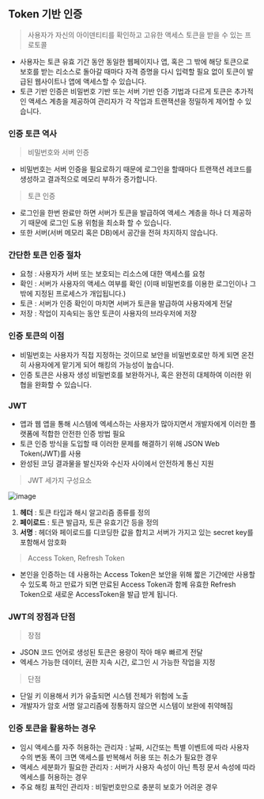 ## Token 기반 인증
> 사용자가 자신의 아이덴티티를 확인하고 고유한 액세스 토큰을 받을 수 있는 프로토콜
* 사용자는 토큰 유효 기간 동안 동일한 웹페이지나 앱, 혹은 그 밖에 해당 토큰으로 보호를 받는 리소스로 돌아갈 때마다 자격 증명을 다시 입력할 필요 없이 토큰이 발급된 웹사이트나 앱에 액세스할 수 있습니다.
* 토큰 기반 인증은 비밀번호 기반 또는 서버 기반 인증 기법과 다르게 토큰은 추가적인 액세스 계층을 제공하여 관리자가 각 작업과 트랜잭션을 정밀하게 제어할 수 있습니다.
### 인증 토큰 역사
> 비밀번호와 서버 인증
* 비밀번호는 서버 인증을 필요로하기 때문에 로그인을 할때마다 트랜잭션 레코드를 생성하고 결과적으로 메모리 부하가 증가합니다.
> 토큰 인증
* 로그인을 한번 완료만 하면 서버가 토큰을 발급하여 액세스 계층을 하나 더 제공하기 때문에 로그인 도용 위험을 최소화 할 수 있습니다.
* 또한 서버(서버 메모리 혹은 DB)에서 공간을 전혀 차지하지 않습니다. 
### 간단한 토큰 인증 절차
* 요청 : 사용자가 서버 또는 보호되는 리소스에 대한 액세스를 요청
* 확인 : 서버가 사용자의 액세스 여부를 확인 (이때 비밀번호를 이용한 로그인이나 그 밖에 지정된 프로세스가 개입됩니다.)
* 토큰 : 서버가 인증 확인이 마치면 서버가 토큰을 발급하여 사용자에게 전달
* 저장 : 작업이 지속되는 동안 토큰이 사용자의 브라우저에 저장
### 인증 토큰의 이점
* 비밀번호는 사용자가 직접 지정하는 것이므로 보안을 비밀번호로만 하게 되면 온전히 사용자에게 맡기게 되어 해킹의 가능성이 높습니다.
* 인증 토큰은 사용자 생성 비밀번호를 보완하거나, 혹은 완전히 대체하여 이러한 위협을 완화할 수 있습니다. 
### JWT
* 앱과 웹 앱을 통해 시스템에 엑세스하는 사용자가 많아지면서 개발자에게 이러한 플랫폼에 적합한 안전한 인증 방법 필요
* 토큰 인증 방식을 도입할 때 이러한 문제를 해결하기 위해 JSON Web Token(JWT)를 사용
* 완성된 코딩 결과물을 발신자와 수신자 사이에서 안전하게 통신 지원
> JWT 세가지 구성요소  

![image](https://user-images.githubusercontent.com/102463200/199649615-53378805-521e-42e9-949a-a1be0529df89.png)
 1. **헤더** : 토큰 타입과 해시 알고리즘 종류를 정의
 2. **페이로드** : 토큰 발급자, 토큰 유효기간 등을 정의
 3. **서명** : 헤더와 페이로드를 디코딩한 값을 합치고 서버가 가지고 있는 secret key를 포함해서 암호화

> Access Token, Refresh Token  
* 본인을 인증하는 데 사용하는 Access Token은 보안을 위해 짧은 기간에만 사용할 수 있도록 하고 만료가 되면 만료된 Access Token과 함께 유효한 Refresh Token으로 새로운 AccessToken을 발급 받게 됩니다.
### JWT의 장점과 단점
>장점
* JSON 코드 언어로 생성된 토큰은 용량이 작아 매우 빠르게 전달
* 엑세스 가능한 데이터, 권한 지속 시간, 로그인 시 가능한 작업을 지정
> 단점
* 단일 키 이용해서 키가 유출되면 시스템 전체가 위험에 노출
* 개발자가 암호 서명 알고리즘에 정통하지 않으면 시스템이 보완에 취약해짐

### 인증 토큰을 활용하는 경우
* 임시 액세스를 자주 허용하는 관리자 : 날짜, 시간또는 특별 이벤트에 따라 사용자 수의 변동 폭이 크면 액세스를 반복해서 허용 또는 취소가 필요한 경우
* 액세스 세분화가 필요한 관리자 : 서버가 사용자 속성이 아닌 특정 문서 속성에 따라 엑세스를 허용하는 경우
* 주요 해킹 표적인 관리자 : 비밀번호만으로 충분히 보호가 어려운 경우
